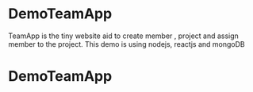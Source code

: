 # DemoTeamApp
TeamApp is the tiny website aid to create member , project and assign member to the project. This demo is using nodejs, reactjs and mongoDB
# DemoTeamApp
